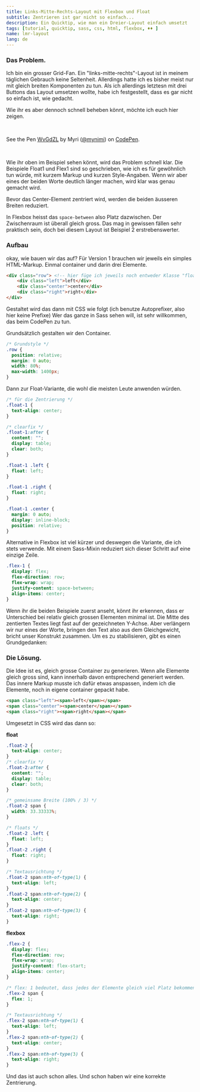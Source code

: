 ```yaml
---
title: Links-Mitte-Rechts-Layout mit Flexbox und Float
subtitle: Zentrieren ist gar nicht so einfach...
description: Ein Quicktip, wie man ein Dreier-Layout einfach umsetzt
tags: [tutorial, quicktip, sass, css, html, flexbox, ♦♦ ]
name: lmr-layout
lang: de
---
```

### Das Problem.
Ich bin ein grosser Grid-Fan. Ein "links-mitte-rechts"-Layout ist in meinem täglichen Gebrauch keine Seltenheit. Allerdings hatte ich es bisher meist nur mit gleich breiten Komponenten zu tun. Als ich allerdings letztesn mit drei Buttons das Layout umsetzen wollte, habe ich festgestellt, dass es gar nicht so einfach ist, wie gedacht.

Wie ihr es aber dennoch schnell beheben könnt, möchte ich euch hier zeigen.

<br><!-- more -->
<p data-height="409" data-theme-id="7132" data-slug-hash="WvGdZL" data-default-tab="result" data-user="mynimi" class='codepen'>See the Pen <a href='http://codepen.io/mynimi/pen/WvGdZL/'>WvGdZL</a> by Myri (<a href='http://codepen.io/mynimi'>@mynimi</a>) on <a href='http://codepen.io'>CodePen</a>.</p>
<script async src="//assets.codepen.io/assets/embed/ei.js"></script>
<br>

Wie ihr oben im Beispiel sehen könnt, wird das Problem schnell klar. Die Beispiele Float1 und Flex1 sind so geschrieben, wie ich es für gewöhnlich tun würde, mit kurzem Markup und kurzen Style-Angaben. Wenn wir aber eines der beiden Worte deutlich länger machen, wird klar was genau gemacht wird.

Bevor das Center-Element zentriert wird, werden die beiden äusseren Breiten reduziert.

In Flexbox heisst das `space-between` also Platz dazwischen. Der Zwischenraum ist überall gleich gross. Das mag in gewissen fällen sehr praktisch sein, doch bei diesem Layout ist Beispiel 2 erstrebenswerter.

### Aufbau
okay, wie bauen wir das auf? Für Version 1 brauchen wir jeweils ein simples HTML-Markup. Einmal container und darin drei Elemente.

```html
<div class="row"> <!-- hier füge ich jeweils noch entweder Klasse "float-1" oder "flex-1" hinzu -->
    <div class="left">left</div>
    <div class="center">center</div>
    <div class="right">right</div>
</div>
```

Gestaltet wird das dann mit CSS wie folgt (ich benutze Autoprefixer, also hier keine Prefixe) Wer das ganze in Sass sehen will, ist sehr willkommen, das beim CodePen zu tun.

Grundsätzlich gestalten wir den Container.

```css
/* Grundstyle */
.row {
  position: relative;
  margin: 0 auto;
  width: 80%;
  max-width: 1400px;
}
```

Dann zur Float-Variante, die wohl die meisten Leute anwenden würden.

```css
/* für die Zentrierung */
.float-1 {
  text-align: center;
}

/* clearfix */
.float-1:after {
  content: "";
  display: table;
  clear: both;
}

.float-1 .left {
  float: left;
}

.float-1 .right {
  float: right;
}

.float-1 .center {
  margin: 0 auto;
  display: inline-block;
  position: relative;
}
```


Alternative in Flexbox ist viel kürzer und deswegen die Variante, die ich stets verwende. Mit einem Sass-Mixin reduziert sich dieser Schritt auf eine einzige Zeile.

```css
.flex-1 {
  display: flex;
  flex-direction: row;
  flex-wrap: wrap;
  justify-content: space-between;
  align-items: center;
}
```

Wenn ihr die beiden Beispiele zuerst anseht, könnt ihr erkennen, dass er Unterschied bei relativ gleich grossen Elementen minimal ist. Die Mitte des zentierten Textes liegt fast auf der gezeichneten Y-Achse.
Aber verlängern wir nur eines der Worte, bringen den Text also aus dem Gleichgewicht, bricht unser Konstrukt zusammen. Um es zu stabilisieren, gibt es einen Grundgedanken:

### Die Lösung.

Die Idee ist es, gleich grosse Container zu generieren. Wenn alle Elemente gleich gross sind, kann innerhalb davon entsprechend generiert werden. Das innere Markup musste ich dafür etwas anspassen, indem ich die Elemente, noch in eigene container gepackt habe.

```html
<span class="left"><span>left</span></span>
<span class="center"><span>center</span></span>
<span class="right"><span>right</span></span>
```

Umgesetzt in CSS wird das dann so:

**float**

```css
.float-2 {
  text-align: center;
}
/* clearfix */
.float-2:after {
  content: "";
  display: table;
  clear: both;
}

/* gemeinsame Breite (100% / 3) */
.float-2 span {
  width: 33.33333%;
}

/* floats */
.float-2 .left {
  float: left;
}
.float-2 .right {
  float: right;
}

/* Textausrichtung */
.float-2 span:nth-of-type(1) {
  text-align: left;
}
.float-2 span:nth-of-type(2) {
  text-align: center;
}
.float-2 span:nth-of-type(3) {
  text-align: right;
}
```

**flexbox**

```css
.flex-2 {
  display: flex;
  flex-direction: row;
  flex-wrap: wrap;
  justify-content: flex-start;
  align-items: center;
}

/* flex: 1 bedeutet, dass jedes der Elemente gleich viel Platz bekommen soll. */
.flex-2 span {
  flex: 1;
}

/* Textausrichtung */
.flex-2 span:nth-of-type(1) {
  text-align: left;
}
.flex-2 span:nth-of-type(2) {
  text-align: center;
}
.flex-2 span:nth-of-type(3) {
  text-align: right;
}

```

Und das ist auch schon alles. Und schon haben wir eine korrekte Zentrierung.